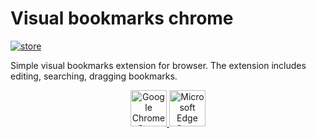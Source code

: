 # Visual bookmarks chrome

[<img alt="store" src="https://img.shields.io/chrome-web-store/v/jdbgjlehkajddoapdgpdjmlpdalfnenf.svg?style=for-the-badge">](https://chrome.google.com/webstore/detail/visual-bookmarks/jdbgjlehkajddoapdgpdjmlpdalfnenf)

Simple visual bookmarks extension for browser. The extension includes editing, searching, dragging bookmarks.

<p align="center">
  <a href="https://chrome.google.com/webstore/detail/visual-bookmarks/jdbgjlehkajddoapdgpdjmlpdalfnenf" title="Google Chrome">
    <img src="https://user-images.githubusercontent.com/6150895/143011953-655cddc1-5225-4fc5-afc0-5927e45faa61.png" height="58" alt="Google Chrome Store">
  </a>
  <a href="https://microsoftedge.microsoft.com/addons/detail/idfbjjfgccflicphjlpbomcklaehplha" title="Microsoft Edge">
    <img src="https://user-images.githubusercontent.com/6150895/143012373-153cd498-1abc-4524-a76e-e630a7d14deb.png" height="58" alt="Microsoft Edge Store">
  </a>
</p>
